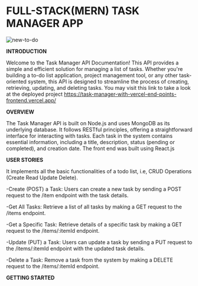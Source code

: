 # FULL-STACK(MERN) TASK MANAGER APP
![new-to-do](https://github.com/Peteroxy/Mern-stack-to-do-list-local-host-endpoints/assets/99334331/ccba6b9b-def3-45d9-87d9-9d1900d1bc26)


**INTRODUCTION**

Welcome to the Task Manager API Documentation! This API provides a simple and efficient solution for managing a list of tasks. Whether you're building a to-do list application, project management tool, or any other task-oriented system, this API is designed to streamline the process of creating, retrieving, updating, and deleting tasks.
You may visit this link to take a look at the deployed project https://task-manager-with-vercel-end-points-frontend.vercel.app/

**OVERVIEW**

The Task Manager API is built on Node.js and uses MongoDB as its underlying database. It follows RESTful principles, offering a straightforward interface for interacting with tasks. Each task in the system contains essential information, including a title, description, status (pending or completed), and creation date. The front end was built using React.js

**USER STORIES**

It implements all the basic functionalities of a todo list, i.e, CRUD Operations (Create Read Update Delete).

-Create (POST) a Task: Users can create a new task by sending a POST request to the /item endpoint with the task details.

-Get All Tasks: Retrieve a list of all tasks by making a GET request to the /items endpoint.

-Get a Specific Task: Retrieve details of a specific task by making a GET request to the /items/:itemId endpoint.

-Update (PUT) a Task: Users can update a task by sending a PUT request to the /items/:itemId endpoint with the updated task details.

-Delete a Task: Remove a task from the system by making a DELETE request to the /items/:itemId endpoint.

**GETTING STARTED**



